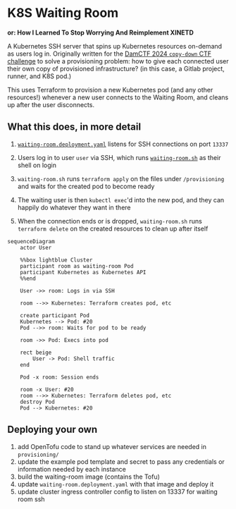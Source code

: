 # K8S Waiting Room

**or: How I Learned To Stop Worrying And Reimplement XINETD**

A Kubernetes SSH server that spins up Kubernetes resources on-demand as users
log in. Originally written for the [DamCTF 2024 `copy-down` CTF
challenge](https://gitlab.com/osusec/damctf-2024-challenges/-/tree/main/misc/copy-down?ref_type=heads)
to solve a provisioning problem: how to give each connected user their own copy
of provisioned infrastructure? (in this case, a Gitlab project, runner, and K8S
pod.)

This uses Terraform to provision a new Kubernetes pod (and any other resources!)
whenever a new user connects to the Waiting Room, and cleans up after the user
disconnects.

## What this does, in more detail

1. [`waiting-room.deployment.yaml`](./waiting-room.deployment.yaml) listens for
SSH connections on port `13337`

2. Users log in to user `user` via SSH, which runs
[`waiting-room.sh`](./container/waiting-room.sh) as their shell on login

3. `waiting-room.sh` runs `terraform apply` on the files under `/provisioning`
and waits for the created pod to become ready

4. The waiting user is then `kubectl exec`'d into the new pod, and they can
happily do whatever they want in there

5. When the connection ends or is dropped, `waiting-room.sh` runs `terraform
delete` on the created resources to clean up after itself

```mermaid
sequenceDiagram
    actor User

    %%box lightblue Cluster
    participant room as waiting-room Pod
    participant Kubernetes as Kubernetes API
    %%end

    User ->> room: Logs in via SSH

    room -->> Kubernetes: Terraform creates pod, etc

    create participant Pod
    Kubernetes --> Pod: #20
    Pod -->> room: Waits for pod to be ready

    room ->> Pod: Execs into pod

    rect beige
        User -> Pod: Shell traffic
    end

    Pod -x room: Session ends

    room -x User: #20
    room -->> Kubernetes: Terraform deletes pod, etc
    destroy Pod
    Pod --> Kubernetes: #20
```

## Deploying your own

<!-- TODO! flesh this out into proper instructions -->

1. add OpenTofu code to stand up whatever services are needed in `provisioning/`
2. update the example pod template and secret to pass any credentials or information needed by each instance
3. build the waiting-room image (contains the Tofu)
4. update `waiting-room.deployment.yaml` with that image and deploy it
5. update cluster ingress controller config to listen on 13337 for waiting room ssh
